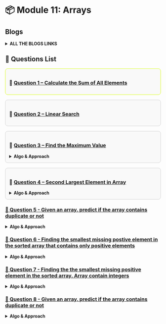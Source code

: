 # 📦 Module 11: Arrays

## Blogs 
<details>
<summary><strong>ALL THE BLOGS LINKS</strong></summary>

# 🔥 Mastering Arrays and Pointers in C++

![Thumbnail](./assets/image1.png)

Welcome to this deep dive into one of the most foundational concepts in C++ — **Arrays and Pointers**. Whether you're a beginner or revising for interviews, this blog covers the subtle and powerful relationships between arrays and pointers, with clear examples and practical insights.

> 🚀 Read the full blog here: [Mastering Arrays and Pointers in C++](https://coffee-and-code.hashnode.dev/why-arr-andarr-and-arr0-arent-the-same-in-c)

---

## 📌 What's Inside?

- The difference between `arr`, `&arr`, and `arr[0]`
- Why `int* p = &arr` throws an error
- Pointer arithmetic with arrays
- Accessing and modifying elements using pointers
- Memory layout and visual diagrams
- Code snippets with explanations


</details>

## 📘 Questions List

<div style="border: 1px solid rgb(213, 255, 1) ; border-radius: 8px; padding: 12px; margin-bottom: 16px; background-color: #f9f9f9;">
  <h3>🔹 <a href="./Questions/Question-1.cpp">Question 1 – Calculate the Sum of All Elements</a></h3>
</div>

<div style="border: 1px solid #ccc; border-radius: 8px; padding: 12px; margin-bottom: 16px; background-color: #f9f9f9;">
  <h3>🔹 <a href="./Questions/Question-2-Linear-Search.cpp">Question 2 – Linear Search</a></h3>
</div>

<div style="border: 1px solid #ccc; border-radius: 8px; padding: 12px; margin-bottom: 16px; background-color: #f9f9f9;">
  <h3>🔹 <a href="./Questions/Question-3.cpp">Question 3 – Find the Maximum Value</a></h3>
<details>
  <summary><strong>Algo & Approach</strong></summary>

### 1. Linear Scan

- Assume the first element is the maximum.
- Traverse the array from left to right.
- If any element is greater than the current maximum, update it.
- At the end, the maximum value will be stored.

```cpp
max = arr[0] or max = INT_MIN
for( from i=0 to i<arr.length ){
    if( max < arr[i]){
        update max = arr[i]
    }
}
```

**Time Complexity:** O(n)  
**Space Complexity:** O(1)  
**Best when:** You want the most efficient solution.

---

### 2. Using Sorting

- Sort the array in ascending order.
- After sorting, the last element will be the maximum.
- Simply return the last element.

**Time Complexity:** O(n log n)  
**Space Complexity:** O(1)  
**Best when:** You already need the array sorted for other reasons.
</details>

</div>


<div style="border: 1px solid #ccc; border-radius: 8px; padding: 12px; margin-bottom: 16px; background-color: #f9f9f9;">
  <h3>🔹 <a href="./Questions/Question-4.cpp">Question 4 – Second Largest Element in Array</a></h3>
<details>
  <summary><strong>Algo & Approach</strong></summary>

### 1. Brute Force Approach

**How am I thinking to solve this problem**  
> To find the second largest element in an array, I’ll first sort it in ascending order.  
> After sorting, the last element is the largest.  
> Then I’ll scan backward to find the next smaller unique number — that’s my second largest.

- Sort the given array in a particular order 
- then Take the last element as largest element 
- Traverse the array using a loop 
- Start the loop from the backward second last element 
- Compare with the second largest element with other element one by one 
- And also check if the current element is not equal to the largest element
- Assign it if condition hits true and immediately terminate the loop because the array was already sorted.

```cpp
sort( arr )
max = arr [arr.length - 1]
for( int i = arr.length - 2 to 0 ){
  if(secMax < arr[i] && arr[i] != max){
    secMax = arr[i];
    return secMax;
  }
  return -1 if no second largest element found
}
```

**Time Complexity:** O(n logn) due to use sorting  
**Space Complexity:** O(1)  

---

### 2. Optimal Approach

**How am I thinking to solve this problem**  
> “Instead of sorting, I’ll find the largest and second largest in a single pass.
> I’ll initialize two variables: max and secMax.
> While iterating, I update max if I find a new max,
> and update secMax when I find a number less than max but greater than present element in the array.”

- Initialize two variable max and secMax
- Traverse the array using a loop from the start to end 
- if: max < current element 
  - then I will update max to current element
  - and secMax = max because if new largest element that is greater than the max have found then definitely the value inside the current max becomes second largest in the array. So this step needs to be done first inside the if condition before assigning the current element to max. Otherwise second largest value wil be lost.
- else: Check whether the secMax < current element && current element != max
  - then assign the current element to secMax
- End of the loop
- return secMax

``` cpp
int max , secMax = INT_MIN
for( int i = 0 to arr.size()-1 ){
  if( arr[i] > max ){
    secMax = max
    max = arr[i]
  }
  else {
    if(secMax < arr[i] && arr[i] != max ){
      secMax = arr[i]
    }
  }
  return secMax;
}

```
### Edge Cases 
- All the elements are equal
  - No Second largest element exist return -1
- Only one element in the array
  - return -1


**Time Complexity:** O(n)  
**Space Complexity:** O(1)  
</details>
</div>


### [🔹 Question 5 - Given an array. predict if the array contains duplicate or not](./Questions/Question-5.cpp)
<details>
  <summary><strong>Algo & Approach</strong></summary>

## 1. Brute Force Approach

**How am I thinking to solve this problem**  
> “I’ll compare every element with every other element using two nested loops.
> If I ever find two elements that are the same, I return true.
> If I finish both loops and don’t find any match, I return false.”

- Loop through the array using index i
- for every run another loop inside the outer loop
  - Run the loop from j = i+1 to arr.size() - 1
    - Compare arr[i] with every arr[j]
    - if match found then return true and break the loop immediately 
  - End of the inner loop
- End of the outer loop
- Return false by default if no duplicate found

```cpp
int n = arr.size()
for ( int i = 0 to n-1){
  for ( int j = i+1 to n-1 ){
    if( arr[i] == arr[j]){
      return false
    }
  }
}
return false
```
### Time Complexity: O(n²)
### Space Complexity:  O(1)  

---

## 2. Optimal Approach ( using hashing )

**How am I thinking to solve this problem**  
> “To make it efficient, I’ll use a hash set.
> I’ll scan each element and check if it already exists in the set.
> If it does, it’s a duplicate → return true.
> If not, I add it to the set.
> If I finish the loop without finding a duplicate, return false.”


- Initialize an empty hash set.
- Loop through each element in the array.
- If the element already exists in the set → return true.
- Otherwise, insert the element into the set.
- After the loop, return false.



``` cpp
1. Initialize set = {}
2. for i = 0 to n-1:
3.     if arr[i] in set:
4.         return true
5.     else:
6.         insert arr[i] into set
7. return false

```

### Time Complexity: O(n)
  - #### Because we loop through the array once , and each insert and find operation in the hash set takes O(1) on average
### Space Complexity: O(n)   
  - #### Because in the worst case (no duplicates), we store all n elements in the set.
</details>



### [🔹 Question 6 - Finding the smallest missing postive element in the sorted array that contains only positive elements](./Questions/Question-6.cpp)
<details>
  <summary><strong>Algo & Approach</strong></summary>

## 1. Brute Force Approach

**How am I thinking to solve this problem**  
> Since the array is sorted and contains only positive numbers, 
>I can start checking from 1 and go up , comparing each number with the current element of the array 
>as soon as the number i expect is not found , that's the missing one.

- Since smallest positive element must be surely 1 then
- initialize a variable expected = 1
- Traverse the array using a loop and use the index to find the element 
  - if present element != expected 
    - return missing element = expected
    - End the loop
  - else present element == expected 
    - increment the expected by 1 
- End of loop
- If all elements are matched , return that no smallest missing element in the array



```cpp
int expected = 1
for( int i = 0; i< arr.size(); i++){
  if (arr[i] != expected){
    return expected
  }
  else if(arr[i] == expected){
    expected ++
  }
}

```
### Time Complexity: O(n)
### Space Complexity:  O(1)  

---

## 2. Optimal Approach ( using Binary Search )

**How am I thinking to solve this problem**  
>  Since the array is sorted , i can apply binary search to reduce the time complexity
> For every index i in the array, the expected value should be i+1
> if (arr[i] == i+1) then the missing element may be present on the RHS. Keep searching
> if (arr[i] != i+1) then the missing number is on the left


- Initialize low = 0, high = n - 1.

- While low <= high:

  - Compute mid = (low + high) / 2.

  - If arr[mid] == mid + 1, search in the right half.

  - Else, search in the left half.

- At the end, return low + 1 as the smallest missing number.

``` cpp
1. low = 0, high = n - 1
2. while low <= high:
     mid = (low + high) / 2
     if arr[mid] == mid + 1:
         low = mid + 1
     else:
         high = mid - 1
3. return low + 1

```

### Time Complexity: O( log n )
  - #### Because we are using the Binary search
### Space Complexity: O(1)   

</details>




### [🔹 Question 7 - Finding the the smallest missing positive element in the sorted array. Array contain integers](./Questions/Question-7.cpp)
<details>
  <summary><strong>Algo & Approach</strong></summary>

## 1. Brute Force Approach

**How am I thinking to solve this problem**  
> Since the array is sorted then if any negative numbers or zero contain then I will skip all negative numbers and zero.
> Then just like previous we will use a simple expected = 1 variable and compare each positive element with it.
> As soon as I find any mismatch , that's the smallest missing positive element

- Intialize the the variable expected = 1 
- Run the loop from i = 0 to upto n-1 where n=size of the array
  - if array[i] less than or equal to zero 
    - Skip it
  - if expected == arr[i] 
    - increment expected++
  - else expected not equal to arr[i]
    - then missing element is expected
    - break the loop
- Return the expected at the end


```cpp
expected = 1
for( int i=0 ; i<n; i++){
  if(arr[i] <= 0 ) continue

  if(arr[i] == expected ){
    expected ++;
  }
  else if(arr[i] != expected){
    missing = expected
    break
  }
}

```
### Time Complexity: O(n)
### Space Complexity:  O(1)  

---

</details>




### [🔹 Question 8 - Given an array. predict if the array contains duplicate or not](./Questions/Question-8.cpp)
<details>
  <summary><strong>Algo & Approach</strong></summary>

## 1. Brute Force Approach

**How am I thinking to solve this problem**  
> 

- Loop through the array using index i


```cpp


```
### Time Complexity: O()
### Space Complexity:  O()  

---

## 2. Optimal Approach ( using hashing )

**How am I thinking to solve this problem**  
> 


- Initialize 



``` cpp


```

### Time Complexity: O(n)
  - #### Because we loop through the array once , and each insert and find operation in the hash set takes O(1) on average
### Space Complexity: O(n)   
  - #### Because in the worst case (no duplicates), we store all n elements in the set.
</details>











